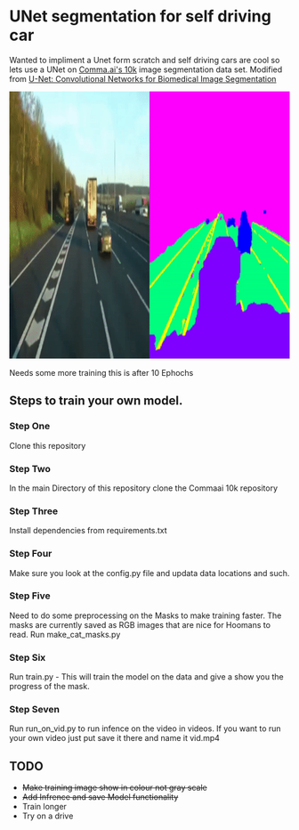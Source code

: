 # UNet segmentation for self driving car
Wanted to impliment a Unet form scratch and self driving cars are cool so lets 
use a UNet on [Comma.ai's 10k](https://github.com/commaai/comma10k) image segmentation data set. Modified from [U-Net: Convolutional Networks for Biomedical Image Segmentation](https://arxiv.org/abs/1505.04597) 

<p align="center">
  <img width="858" height="480" src="./videos/Unet.gif">
</p>
Needs some more training this is after 10 Ephochs

## Steps to train your own model.

### Step One
Clone this repository

### Step Two
In the main Directory of this repository clone the Commaai 10k repository

### Step Three
Install dependencies from requirements.txt

### Step Four
Make sure you look at the config.py file and updata data locations and such.

### Step Five
Need to do some preprocessing on the Masks to make training faster. The masks
are currently saved as RGB images that are nice for Hoomans to read. Run make_cat_masks.py

### Step Six
Run train.py - This will train the model on the data and give a show you the progress of
the mask.

### Step Seven
Run run_on_vid.py to run infence on the video in videos. If you want to run your own video just put save it there and name it vid.mp4

## TODO
- ~~Make training image show in colour not gray scale~~
- ~~Add Infrence and save Model functionality~~
- Train longer
- Try on a drive
